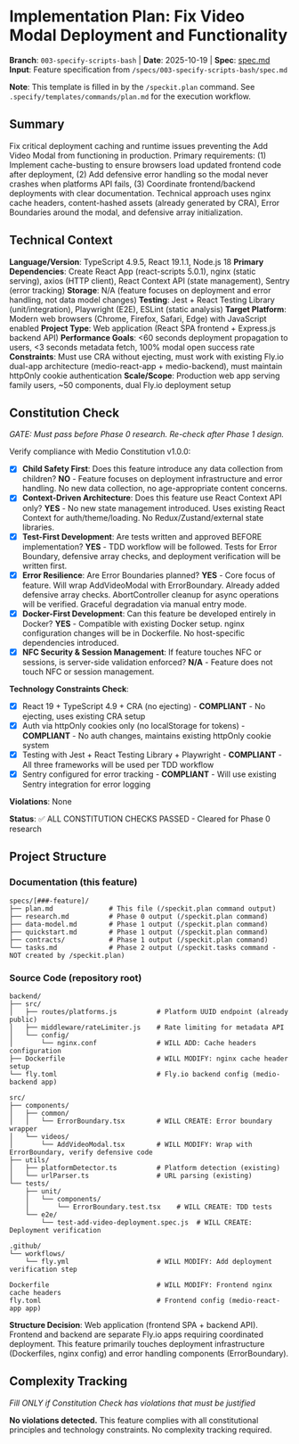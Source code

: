 # Implementation Plan: Fix Video Modal Deployment and Functionality

**Branch**: `003-specify-scripts-bash` | **Date**: 2025-10-19 | **Spec**: [spec.md](./spec.md)
**Input**: Feature specification from `/specs/003-specify-scripts-bash/spec.md`

**Note**: This template is filled in by the `/speckit.plan` command. See `.specify/templates/commands/plan.md` for the execution workflow.

## Summary

Fix critical deployment caching and runtime issues preventing the Add Video Modal from functioning in production. Primary requirements: (1) Implement cache-busting to ensure browsers load updated frontend code after deployment, (2) Add defensive error handling so the modal never crashes when platforms API fails, (3) Coordinate frontend/backend deployments with clear documentation. Technical approach uses nginx cache headers, content-hashed assets (already generated by CRA), Error Boundaries around the modal, and defensive array initialization.

## Technical Context

**Language/Version**: TypeScript 4.9.5, React 19.1.1, Node.js 18
**Primary Dependencies**: Create React App (react-scripts 5.0.1), nginx (static serving), axios (HTTP client), React Context API (state management), Sentry (error tracking)
**Storage**: N/A (feature focuses on deployment and error handling, not data model changes)
**Testing**: Jest + React Testing Library (unit/integration), Playwright (E2E), ESLint (static analysis)
**Target Platform**: Modern web browsers (Chrome, Firefox, Safari, Edge) with JavaScript enabled
**Project Type**: Web application (React SPA frontend + Express.js backend API)
**Performance Goals**: <60 seconds deployment propagation to users, <3 seconds metadata fetch, 100% modal open success rate
**Constraints**: Must use CRA without ejecting, must work with existing Fly.io dual-app architecture (medio-react-app + medio-backend), must maintain httpOnly cookie authentication
**Scale/Scope**: Production web app serving family users, ~50 components, dual Fly.io deployment setup

## Constitution Check

*GATE: Must pass before Phase 0 research. Re-check after Phase 1 design.*

Verify compliance with Medio Constitution v1.0.0:

- [x] **Child Safety First**: Does this feature introduce any data collection from children? **NO** - Feature focuses on deployment infrastructure and error handling. No new data collection, no age-appropriate content concerns.
- [x] **Context-Driven Architecture**: Does this feature use React Context API only? **YES** - No new state management introduced. Uses existing React Context for auth/theme/loading. No Redux/Zustand/external state libraries.
- [x] **Test-First Development**: Are tests written and approved BEFORE implementation? **YES** - TDD workflow will be followed. Tests for Error Boundary, defensive array checks, and deployment verification will be written first.
- [x] **Error Resilience**: Are Error Boundaries planned? **YES** - Core focus of feature. Will wrap AddVideoModal with ErrorBoundary. Already added defensive array checks. AbortController cleanup for async operations will be verified. Graceful degradation via manual entry mode.
- [x] **Docker-First Development**: Can this feature be developed entirely in Docker? **YES** - Compatible with existing Docker setup. nginx configuration changes will be in Dockerfile. No host-specific dependencies introduced.
- [x] **NFC Security & Session Management**: If feature touches NFC or sessions, is server-side validation enforced? **N/A** - Feature does not touch NFC or session management.

**Technology Constraints Check**:
- [x] React 19 + TypeScript 4.9 + CRA (no ejecting) - **COMPLIANT** - No ejecting, uses existing CRA setup
- [x] Auth via httpOnly cookies only (no localStorage for tokens) - **COMPLIANT** - No auth changes, maintains existing httpOnly cookie system
- [x] Testing with Jest + React Testing Library + Playwright - **COMPLIANT** - All three frameworks will be used per TDD workflow
- [x] Sentry configured for error tracking - **COMPLIANT** - Will use existing Sentry integration for error logging

**Violations**: None

**Status**: ✅ ALL CONSTITUTION CHECKS PASSED - Cleared for Phase 0 research

## Project Structure

### Documentation (this feature)

```
specs/[###-feature]/
├── plan.md              # This file (/speckit.plan command output)
├── research.md          # Phase 0 output (/speckit.plan command)
├── data-model.md        # Phase 1 output (/speckit.plan command)
├── quickstart.md        # Phase 1 output (/speckit.plan command)
├── contracts/           # Phase 1 output (/speckit.plan command)
└── tasks.md             # Phase 2 output (/speckit.tasks command - NOT created by /speckit.plan)
```

### Source Code (repository root)

```
backend/
├── src/
│   ├── routes/platforms.js          # Platform UUID endpoint (already public)
│   ├── middleware/rateLimiter.js    # Rate limiting for metadata API
│   └── config/
│       └── nginx.conf               # WILL ADD: Cache headers configuration
├── Dockerfile                       # WILL MODIFY: nginx cache header setup
└── fly.toml                         # Fly.io backend config (medio-backend app)

src/
├── components/
│   ├── common/
│   │   └── ErrorBoundary.tsx        # WILL CREATE: Error boundary wrapper
│   └── videos/
│       └── AddVideoModal.tsx        # WILL MODIFY: Wrap with ErrorBoundary, verify defensive code
├── utils/
│   ├── platformDetector.ts          # Platform detection (existing)
│   └── urlParser.ts                 # URL parsing (existing)
└── tests/
    ├── unit/
    │   └── components/
    │       └── ErrorBoundary.test.tsx    # WILL CREATE: TDD tests
    └── e2e/
        └── test-add-video-deployment.spec.js  # WILL CREATE: Deployment verification

.github/
└── workflows/
    └── fly.yml                      # WILL MODIFY: Add deployment verification step

Dockerfile                           # WILL MODIFY: Frontend nginx cache headers
fly.toml                             # Frontend config (medio-react-app app)
```

**Structure Decision**: Web application (frontend SPA + backend API). Frontend and backend are separate Fly.io apps requiring coordinated deployment. This feature primarily touches deployment infrastructure (Dockerfiles, nginx config) and error handling components (ErrorBoundary).

## Complexity Tracking

*Fill ONLY if Constitution Check has violations that must be justified*

**No violations detected.** This feature complies with all constitutional principles and technology constraints. No complexity tracking required.

